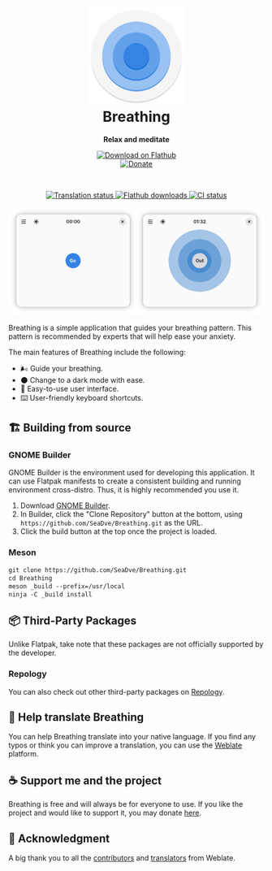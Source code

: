 <h1 align="center">
  <img alt="Breathing" src="data/logo/io.github.seadve.Breathing.svg" width="192" height="192"/>
  <br>
  Breathing
</h1>

<p align="center">
  <strong>Relax and meditate</strong>
</p>

<p align="center">
  <a href="https://flathub.org/apps/details/io.github.seadve.Breathing">
    <img alt="Download on Flathub" src="https://flathub.org/api/badge?svg&locale=en&light" width="200"/>
  </a>
  <br>
  <a href="https://seadve.github.io/donate/">
    <img alt="Donate" src="https://img.shields.io/badge/%E2%9D%A4-donate-blue?style=for-the-badge"/>
  </a>
</p>

<br>
<p align="center">
  <a href="https://hosted.weblate.org/projects/seadve/breathing/">
    <img alt="Translation status" src="https://hosted.weblate.org/widgets/seadve/-/Breathing/svg-badge.svg"/>
  </a>
  <a href="https://flathub.org/apps/details/io.github.seadve.Breathing">
    <img alt="Flathub downloads" src="https://img.shields.io/badge/dynamic/json?color=informational&label=downloads&logo=flathub&logoColor=white&query=%24.installs_total&url=https%3A%2F%2Fflathub.org%2Fapi%2Fv2%2Fstats%2Fio.github.seadve.Breathing"/>
  </a>
  <a href="https://github.com/SeaDve/Breathing/actions/workflows/ci.yml">
    <img alt="CI status" src="https://github.com/SeaDve/Breathing/actions/workflows/ci.yml/badge.svg"/>
  </a>
</p>

<p align="center">
  <img src="screenshots/preview.png" alt="Preview"/>
</p>

Breathing is a simple application that guides your breathing pattern. This
pattern is recommended by experts that will help ease your anxiety.

The main features of Breathing include the following:
* 🌬️ Guide your breathing.
* 🌑 Change to a dark mode with ease.
* 📱 Easy-to-use user interface.
* ⌨️ User-friendly keyboard shortcuts.

## 🏗️ Building from source

### GNOME Builder
GNOME Builder is the environment used for developing this application. It can use Flatpak manifests to create a consistent building and running environment cross-distro. Thus, it is highly recommended you use it.

1. Download [GNOME Builder](https://flathub.org/apps/details/org.gnome.Builder).
2. In Builder, click the "Clone Repository" button at the bottom, using `https://github.com/SeaDve/Breathing.git` as the URL.
3. Click the build button at the top once the project is loaded.

### Meson
```
git clone https://github.com/SeaDve/Breathing.git
cd Breathing
meson _build --prefix=/usr/local
ninja -C _build install
```

## 📦 Third-Party Packages

Unlike Flatpak, take note that these packages are not officially supported by the developer.

### Repology

You can also check out other third-party packages on [Repology](https://repology.org/project/breathing/versions).

## 🙌 Help translate Breathing
You can help Breathing translate into your native language. If you find any typos
or think you can improve a translation, you can use the [Weblate](https://hosted.weblate.org/projects/seadve/breathing/) platform.

## ☕ Support me and the project

Breathing is free and will always be for everyone to use. If you like the project and
would like to support it, you may donate [here](https://seadve.github.io/donate/).

## 💝 Acknowledgment

A big thank you to all the [contributors](https://github.com/SeaDve/Breathing/graphs/contributors)
and [translators](https://hosted.weblate.org/projects/seadve/breathing/) from Weblate.

